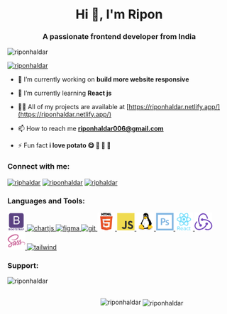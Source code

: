 <h1 align="center">Hi 👋, I'm Ripon</h1>
<h3 align="center">A passionate frontend developer from India</h3>

<p align="left"> <img src="https://komarev.com/ghpvc/?username=riponhaldar&label=Profile%20views&color=0e75b6&style=flat" alt="riponhaldar" /> </p>

<p align="left"> <a href="https://github.com/ryo-ma/github-profile-trophy"><img src="https://github-profile-trophy.vercel.app/?username=riponhaldar" alt="riponhaldar" /></a> </p>

- 🔭 I’m currently working on **build more website responsive**

- 🌱 I’m currently learning **React js**

- 👨‍💻 All of my projects are available at [https://riponhaldar.netlify.app/](https://riponhaldar.netlify.app/)

- 📫 How to reach me **riponhaldar006@gmail.com**

- ⚡ Fun fact **i love potato 😋 🤤 🤤 🤤**

<h3 align="left">Connect with me:</h3>
<p align="left">
<a href="https://twitter.com/riphaldar" target="blank"><img align="center" src="https://raw.githubusercontent.com/rahuldkjain/github-profile-readme-generator/master/src/images/icons/Social/twitter.svg" alt="riphaldar" height="30" width="40" /></a>
<a href="https://linkedin.com/in/riponhaldar" target="blank"><img align="center" src="https://raw.githubusercontent.com/rahuldkjain/github-profile-readme-generator/master/src/images/icons/Social/linked-in-alt.svg" alt="riponhaldar" height="30" width="40" /></a>
<a href="https://instagram.com/riphaldar" target="blank"><img align="center" src="https://raw.githubusercontent.com/rahuldkjain/github-profile-readme-generator/master/src/images/icons/Social/instagram.svg" alt="riphaldar" height="30" width="40" /></a>
</p>

<h3 align="left">Languages and Tools:</h3>
<p align="left"> <a href="https://getbootstrap.com" target="_blank"> <img src="https://raw.githubusercontent.com/devicons/devicon/master/icons/bootstrap/bootstrap-plain-wordmark.svg" alt="bootstrap" width="40" height="40"/> </a> <a href="https://www.chartjs.org" target="_blank"> <img src="https://www.chartjs.org/media/logo-title.svg" alt="chartjs" width="40" height="40"/> </a> <a href="https://www.figma.com/" target="_blank"> <img src="https://www.vectorlogo.zone/logos/figma/figma-icon.svg" alt="figma" width="40" height="40"/> </a> <a href="https://git-scm.com/" target="_blank"> <img src="https://www.vectorlogo.zone/logos/git-scm/git-scm-icon.svg" alt="git" width="40" height="40"/> </a> <a href="https://www.w3.org/html/" target="_blank"> <img src="https://raw.githubusercontent.com/devicons/devicon/master/icons/html5/html5-original-wordmark.svg" alt="html5" width="40" height="40"/> </a> <a href="https://developer.mozilla.org/en-US/docs/Web/JavaScript" target="_blank"> <img src="https://raw.githubusercontent.com/devicons/devicon/master/icons/javascript/javascript-original.svg" alt="javascript" width="40" height="40"/> </a> <a href="https://www.linux.org/" target="_blank"> <img src="https://raw.githubusercontent.com/devicons/devicon/master/icons/linux/linux-original.svg" alt="linux" width="40" height="40"/> </a> <a href="https://www.photoshop.com/en" target="_blank"> <img src="https://raw.githubusercontent.com/devicons/devicon/master/icons/photoshop/photoshop-line.svg" alt="photoshop" width="40" height="40"/> </a> <a href="https://reactjs.org/" target="_blank"> <img src="https://raw.githubusercontent.com/devicons/devicon/master/icons/react/react-original-wordmark.svg" alt="react" width="40" height="40"/> </a> <a href="https://redux.js.org" target="_blank"> <img src="https://raw.githubusercontent.com/devicons/devicon/master/icons/redux/redux-original.svg" alt="redux" width="40" height="40"/> </a> <a href="https://sass-lang.com" target="_blank"> <img src="https://raw.githubusercontent.com/devicons/devicon/master/icons/sass/sass-original.svg" alt="sass" width="40" height="40"/> </a> <a href="https://tailwindcss.com/" target="_blank"> <img src="https://www.vectorlogo.zone/logos/tailwindcss/tailwindcss-icon.svg" alt="tailwind" width="40" height="40"/> </a> </p>

<h3 align="left">Support:</h3>
<p><a href="https://www.buymeacoffee.com/riponhaldar"> <img align="left" src="https://cdn.buymeacoffee.com/buttons/v2/default-yellow.png" height="50" width="210" alt="riponhaldar" /></a></p><br><br>

<p><img align="left" src="https://github-readme-stats.vercel.app/api/top-langs?username=riponhaldar&show_icons=true&locale=en&layout=compact" alt="riponhaldar" /></p>

<p>&nbsp;<img align="center" src="https://github-readme-stats.vercel.app/api?username=riponhaldar&show_icons=true&locale=en" alt="riponhaldar" /></p>

